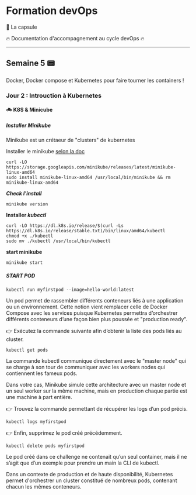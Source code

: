 # Formation devOps

:pill: La capsule

:fire:  Documentation d'accompagnement au cycle devOps :fire:

---

## Semaine 5 :pager: 

Docker, Docker compose et Kubernetes pour faire tourner les containers !

### Jour 2 : Introuction à Kubernetes 

#### :bike: K8S & Minicube

##### Installer Minikube

Minikube est un crétaeur de "clusters" de kubernetes

Installer le minikube [selon la doc](https://minikube.sigs.k8s.io/docs/start/?arch=%2Flinux%2Fx86-64%2Fstable%2Fbinary+download)

```
curl -LO https://storage.googleapis.com/minikube/releases/latest/minikube-linux-amd64
sudo install minikube-linux-amd64 /usr/local/bin/minikube && rm minikube-linux-amd64
```

**_Check l'install_**

```
minikube version
```

**Installer _kubectl_**

```
curl -LO https://dl.k8s.io/release/$(curl -Ls https://dl.k8s.io/release/stable.txt)/bin/linux/amd64/kubectl
chmod +x ./kubectl
sudo mv ./kubectl /usr/local/bin/kubectl
```

**start minikube**

``` 
minikube start
```

##### START POD

```
kubectl run myfirstpod --image=hello-world:latest
```

Un pod permet de rassembler différents conteneurs liés à une application ou un environnement.
Cette notion vient remplacer celle de Docker Compose avec les services puisque Kubernetes permettra d’orchestrer différents conteneurs d’une façon bien plus poussée et "production ready".

:point_right: Exécutez la commande suivante afin d’obtenir la liste des pods liés au cluster.

```
kubectl get pods
```

La commande kubectl communique directement avec le "master node" qui se charge à son tour de communiquer avec les workers nodes qui contiennent les fameux pods.

Dans votre cas, Minikube simule cette architecture avec un master node et un seul worker sur la même machine, mais en production chaque partie est une machine à part entière.

:point_right: Trouvez la commande permettant de récupérer les logs d’un pod précis.

```
kubectl logs myfirstpod
```

:point_right: Enfin, supprimez le pod créé précédemment.

```
kubectl delete pods myfirstpod
```

Le pod créé dans ce challenge ne contenait qu’un seul container, mais il ne s’agit que d’un exemple pour prendre un main la CLI de kubectl.

Dans un contexte de production et de haute disponibilité, Kubernetes permet d'orchestrer un cluster constitué de nombreux pods, contenant chacun les mêmes conteneurs.